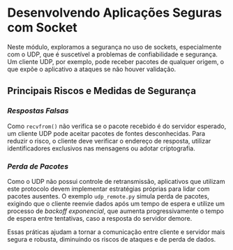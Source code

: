 # **Desenvolvendo Aplicações Seguras com Socket**

Neste módulo, exploramos a segurança no uso de sockets, especialmente com o UDP, que é suscetível a problemas de confiabilidade e segurança. Um cliente UDP, por exemplo, pode receber pacotes de qualquer origem, o que expõe o aplicativo a ataques se não houver validação.

## Principais Riscos e Medidas de Segurança

### *Respostas Falsas*
Como `recvfrom()` não verifica se o pacote recebido é do servidor esperado, um cliente UDP pode aceitar pacotes de fontes desconhecidas. Para reduzir o risco, o cliente deve verificar o endereço de resposta, utilizar identificadores exclusivos nas mensagens ou adotar criptografia.

### *Perda de Pacotes*
Como o UDP não possui controle de retransmissão, aplicativos que utilizam este protocolo devem implementar estratégias próprias para lidar com pacotes ausentes. O exemplo `udp_remote.py` simula perda de pacotes, exigindo que o cliente reenvie dados após um tempo de espera e utilize um processo de *backoff exponencial*, que aumenta progressivamente o tempo de espera entre tentativas, caso a resposta do servidor demore.

Essas práticas ajudam a tornar a comunicação entre cliente e servidor mais segura e robusta, diminuindo os riscos de ataques e de perda de dados.